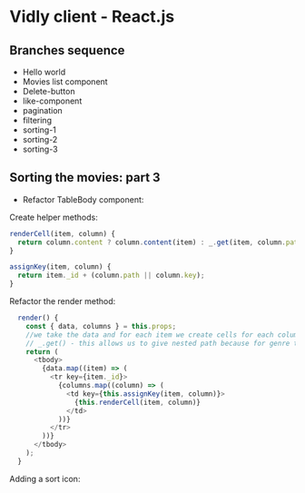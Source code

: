 # Vidly client - React.js

## Branches sequence
- Hello world
- Movies list component
- Delete-button
- like-component
- pagination
- filtering
- sorting-1
- sorting-2
- sorting-3

## Sorting the movies: part 3

- Refactor TableBody component:

Create helper methods:
```javascript
renderCell(item, column) {
  return column.content ? column.content(item) : _.get(item, column.path);
}

assignKey(item, column) {
  return item._id + (column.path || column.key);
}
```
Refactor the render method:
```javascript
  render() {
    const { data, columns } = this.props;
    //we take the data and for each item we create cells for each column.
    // _.get() - this allows us to give nested path because for genre the path is genre.name
    return (
      <tbody>
        {data.map((item) => (
          <tr key={item._id}>
            {columns.map((column) => (
              <td key={this.assignKey(item, column)}>
                {this.renderCell(item, column)}
              </td>
            ))}
          </tr>
        ))}
      </tbody>
    );
  }
```

Adding a sort icon:

```javascript

```

```javascript

```

```javascript

```

```javascript

```

```javascript

```